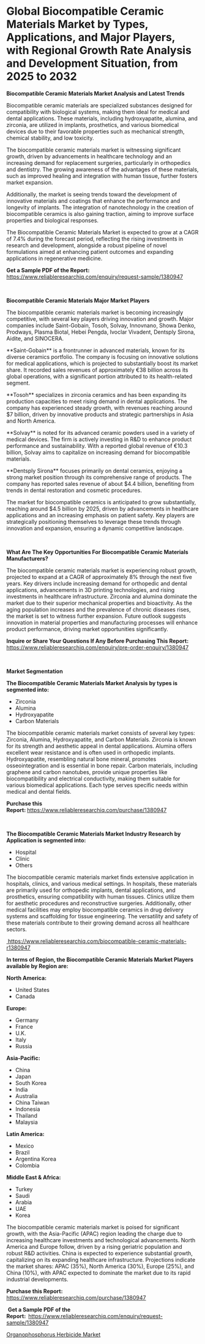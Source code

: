 <p><h1>Global Biocompatible Ceramic Materials Market by Types, Applications, and Major Players, with Regional Growth Rate Analysis and Development Situation, from 2025 to 2032</h1></p><p><strong>Biocompatible Ceramic Materials Market Analysis and Latest Trends</strong></p>
<p><p>Biocompatible ceramic materials are specialized substances designed for compatibility with biological systems, making them ideal for medical and dental applications. These materials, including hydroxyapatite, alumina, and zirconia, are utilized in implants, prosthetics, and various biomedical devices due to their favorable properties such as mechanical strength, chemical stability, and low toxicity.</p><p>The biocompatible ceramic materials market is witnessing significant growth, driven by advancements in healthcare technology and an increasing demand for replacement surgeries, particularly in orthopedics and dentistry. The growing awareness of the advantages of these materials, such as improved healing and integration with human tissue, further fosters market expansion. </p><p>Additionally, the market is seeing trends toward the development of innovative materials and coatings that enhance the performance and longevity of implants. The integration of nanotechnology in the creation of biocompatible ceramics is also gaining traction, aiming to improve surface properties and biological responses.</p><p>The Biocompatible Ceramic Materials Market is expected to grow at a CAGR of 7.4% during the forecast period, reflecting the rising investments in research and development, alongside a robust pipeline of novel formulations aimed at enhancing patient outcomes and expanding applications in regenerative medicine.</p></p>
<p><strong>Get a Sample PDF of the Report:&nbsp;</strong> <a href="https://www.reliableresearchiq.com/enquiry/request-sample/1380947?utm_campaign=2291&utm_medium=2&utm_source=Github&utm_content=ia&utm_term=02042025&utm_id=biocompatible-ceramic-materials">https://www.reliableresearchiq.com/enquiry/request-sample/1380947</a></p>
<p>&nbsp;</p>
<p><strong>Biocompatible Ceramic Materials Major Market Players</strong></p>
<p><p>The biocompatible ceramic materials market is becoming increasingly competitive, with several key players driving innovation and growth. Major companies include Saint-Gobain, Tosoh, Solvay, Innovnano, Showa Denko, Prodways, Plasma Biotal, Hebei Pengda, Ivoclar Vivadent, Dentsply Sirona, Aidite, and SINOCERA.</p><p>**Saint-Gobain** is a frontrunner in advanced materials, known for its diverse ceramics portfolio. The company is focusing on innovative solutions for medical applications, which is projected to substantially boost its market share. It recorded sales revenues of approximately €38 billion across its global operations, with a significant portion attributed to its health-related segment.</p><p>**Tosoh** specializes in zirconia ceramics and has been expanding its production capacities to meet rising demand in dental applications. The company has experienced steady growth, with revenues reaching around $7 billion, driven by innovative products and strategic partnerships in Asia and North America.</p><p>**Solvay** is noted for its advanced ceramic powders used in a variety of medical devices. The firm is actively investing in R&D to enhance product performance and sustainability. With a reported global revenue of €10.3 billion, Solvay aims to capitalize on increasing demand for biocompatible materials.</p><p>**Dentsply Sirona** focuses primarily on dental ceramics, enjoying a strong market position through its comprehensive range of products. The company has reported sales revenue of about $4.4 billion, benefiting from trends in dental restoration and cosmetic procedures.</p><p>The market for biocompatible ceramics is anticipated to grow substantially, reaching around $4.5 billion by 2025, driven by advancements in healthcare applications and an increasing emphasis on patient safety. Key players are strategically positioning themselves to leverage these trends through innovation and expansion, ensuring a dynamic competitive landscape.</p></p>
<p>&nbsp;</p>
<p><strong>What Are The Key Opportunities For Biocompatible Ceramic Materials Manufacturers?</strong></p>
<p><p>The biocompatible ceramic materials market is experiencing robust growth, projected to expand at a CAGR of approximately 8% through the next five years. Key drivers include increasing demand for orthopedic and dental applications, advancements in 3D printing technologies, and rising investments in healthcare infrastructure. Zirconia and alumina dominate the market due to their superior mechanical properties and bioactivity. As the aging population increases and the prevalence of chronic diseases rises, the market is set to witness further expansion. Future outlook suggests innovation in material properties and manufacturing processes will enhance product performance, driving market opportunities significantly.</p></p>
<p><strong>Inquire or Share Your Questions If Any Before Purchasing This Report:</strong> <a href="https://www.reliableresearchiq.com/enquiry/pre-order-enquiry/1380947?utm_campaign=2291&utm_medium=2&utm_source=Github&utm_content=ia&utm_term=02042025&utm_id=biocompatible-ceramic-materials">https://www.reliableresearchiq.com/enquiry/pre-order-enquiry/1380947</a></p>
<p>&nbsp;</p>
<p><strong>Market Segmentation</strong></p>
<p><strong>The Biocompatible Ceramic Materials Market Analysis by types is segmented into:</strong></p>
<p><ul><li>Zirconia</li><li>Alumina</li><li>Hydroxyapatite</li><li>Carbon Materials</li></ul></p>
<p><p>The biocompatible ceramic materials market consists of several key types: Zirconia, Alumina, Hydroxyapatite, and Carbon Materials. Zirconia is known for its strength and aesthetic appeal in dental applications. Alumina offers excellent wear resistance and is often used in orthopedic implants. Hydroxyapatite, resembling natural bone mineral, promotes osseointegration and is essential in bone repair. Carbon materials, including graphene and carbon nanotubes, provide unique properties like biocompatibility and electrical conductivity, making them suitable for various biomedical applications. Each type serves specific needs within medical and dental fields.</p></p>
<p><strong>Purchase this Report:&nbsp;</strong><a href="https://www.reliableresearchiq.com/purchase/1380947?utm_campaign=2291&utm_medium=2&utm_source=Github&utm_content=ia&utm_term=02042025&utm_id=biocompatible-ceramic-materials">https://www.reliableresearchiq.com/purchase/1380947</a></p>
<p>&nbsp;</p>
<p><strong>The Biocompatible Ceramic Materials Market Industry Research by Application is segmented into:</strong></p>
<p><ul><li>Hospital</li><li>Clinic</li><li>Others</li></ul></p>
<p><p>The biocompatible ceramic materials market finds extensive application in hospitals, clinics, and various medical settings. In hospitals, these materials are primarily used for orthopedic implants, dental applications, and prosthetics, ensuring compatibility with human tissues. Clinics utilize them for aesthetic procedures and reconstructive surgeries. Additionally, other medical facilities may employ biocompatible ceramics in drug delivery systems and scaffolding for tissue engineering. The versatility and safety of these materials contribute to their growing demand across all healthcare sectors.</p></p>
<p><a href="https://www.reliableresearchiq.com/biocompatible-ceramic-materials-r1380947?utm_campaign=2291&utm_medium=2&utm_source=Github&utm_content=ia&utm_term=02042025&utm_id=biocompatible-ceramic-materials">&nbsp;https://www.reliableresearchiq.com/biocompatible-ceramic-materials-r1380947</a></p>
<p><strong>In terms of Region, the Biocompatible Ceramic Materials Market Players available by Region are:</strong></p>
<p>
    <p> <strong> North America: </strong>
        <ul>
            <li>United States</li>
            <li>Canada</li>
        </ul>
        </p> 
    <p> <strong> Europe: </strong>
        <ul>
            <li>Germany</li>
            <li>France</li>
            <li>U.K.</li>
            <li>Italy</li>
            <li>Russia</li>
        </ul>
        </p> 
    <p> <strong> Asia-Pacific: </strong>
        <ul>
            <li>China</li>
            <li>Japan</li>
            <li>South Korea</li>
            <li>India</li>
            <li>Australia</li>
            <li>China Taiwan</li>
            <li>Indonesia</li>
            <li>Thailand</li>
            <li>Malaysia</li>
        </ul>
        </p> 
    <p> <strong> Latin America: </strong>
        <ul>
            <li>Mexico</li>
            <li>Brazil</li>
            <li>Argentina Korea</li>
            <li>Colombia</li>
        </ul>
        </p> 
    <p> <strong> Middle East & Africa: </strong>
        <ul>
            <li>Turkey</li>
            <li>Saudi</li>
            <li>Arabia</li>
            <li>UAE</li>
            <li>Korea</li>
        </ul>
    </p>
    </p>
<p><p>The biocompatible ceramic materials market is poised for significant growth, with the Asia-Pacific (APAC) region leading the charge due to increasing healthcare investments and technological advancements. North America and Europe follow, driven by a rising geriatric population and robust R&D activities. China is expected to experience substantial growth, capitalizing on its expanding healthcare infrastructure. Projections indicate the market shares: APAC (35%), North America (30%), Europe (25%), and China (10%), with APAC expected to dominate the market due to its rapid industrial developments.</p></p>
<p><strong>Purchase this Report: </strong><a href="https://www.reliableresearchiq.com/purchase/1380947?utm_campaign=2291&utm_medium=2&utm_source=Github&utm_content=ia&utm_term=02042025&utm_id=biocompatible-ceramic-materials">https://www.reliableresearchiq.com/purchase/1380947</a></p>
<p>&nbsp;<strong>Get a Sample PDF of the Report:&nbsp;&nbsp;</strong><a href="https://www.reliableresearchiq.com/enquiry/request-sample/1380947?utm_campaign=2291&utm_medium=2&utm_source=Github&utm_content=ia&utm_term=02042025&utm_id=biocompatible-ceramic-materials">https://www.reliableresearchiq.com/enquiry/request-sample/1380947</a></p>
<p><strong></strong></p>
<p><p><a href="https://github.com/LilianFaulkner65/Market-Research-Report-List-2/blob/main/organophosphorus-herbicide-market.md?utm_campaign=2291&utm_medium=2&utm_source=Github&utm_content=ia&utm_term=02042025&utm_id=biocompatible-ceramic-materials">Organophosphorus Herbicide Market</a></p></p>